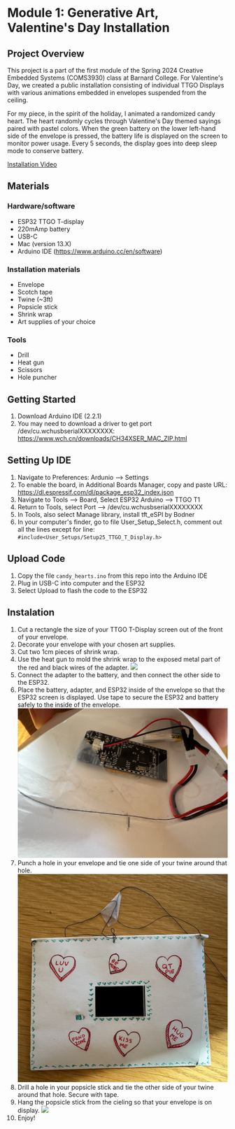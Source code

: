 # Module 1: Generative Art, Valentine's Day Installation
## Project Overview
This project is a part of the first module of the Spring 2024 Creative Embedded Systems (COMS3930) class at Barnard College. 
For Valentine's Day, we created a public installation consisting of individual TTGO Displays with various animations embedded in envelopes suspended from the ceiling.</p>
For my piece, in the spirit of the holiday, I animated a randomized candy heart. 
The heart randomly cycles through Valentine's Day themed sayings paired with pastel colors. 
When the green battery on the lower left-hand side of the envelope is pressed, the battery life is displayed on the screen to monitor power usage.
Every 5 seconds, the display goes into deep sleep mode to conserve battery.

[Installation Video](https://www.youtube.com/watch?v=LqiJ4ObK-KU)

## Materials
### Hardware/software
- ESP32 TTGO T-display
- 220mAmp battery
- USB-C
- Mac (version 13.X)
- Arduino IDE (https://www.arduino.cc/en/software)

### Installation materials
- Envelope
- Scotch tape
- Twine (~3ft)
- Popsicle stick
- Shrink wrap
- Art supplies of your choice

### Tools
- Drill
- Heat gun
- Scissors
- Hole puncher

## Getting Started
1. Download Arduino IDE (2.2.1)
2. You may need to download a driver to get port /dev/cu.wchusbserialXXXXXXXX: https://www.wch.cn/downloads/CH34XSER_MAC_ZIP.html

## Setting Up IDE
1. Navigate to Preferences: Ardunio --> Settings 
2. To enable the board, in Additional Boards Manager, copy and paste URL: https://dl.espressif.com/dl/package_esp32_index.json
3. Navigate to Tools --> Board, Select ESP32 Arduino --> TTGO T1
4. Return to Tools, select Port --> /dev/cu.wchusbserialXXXXXXXX
5. In Tools, also select Manage library, install tft_eSPI by Bodner
6. In your computer's finder, go to file User_Setup_Select.h, comment out all the lines except for line: `#include<User_Setups/Setup25_TTGO_T_Display.h>`

## Upload Code
1. Copy the file `candy_hearts.ino` from this repo into the Arduino IDE
2. Plug in USB-C into computer and the ESP32
3. Select Upload to flash the code to the ESP32

## Instalation
1. Cut a rectangle the size of your TTGO T-Display screen out of the front of your envelope.
2. Decorate your envelope with your chosen art supplies.
3. Cut two 1cm pieces of shrink wrap.
4. Use the heat gun to mold the shrink wrap to the exposed metal part of the red and black wires of the adapter.
![](IMG_1913.JPG)
5. Connect the adapter to the battery, and then connect the other side to the ESP32.
6. Place the battery, adapter, and ESP32 inside of the envelope so that the ESP32 screen is displayed. Use tape to secure the ESP32 and battery safely to the inside of the envelope.
![](inside.png)
7. Punch a hole in your envelope and tie one side of your twine around that hole.
![](envelope.png)
8. Drill a hole in your popsicle stick and tie the other side of your twine around that hole. Secure with tape.
9. Hang the popsicle stick from the cieling so that your envelope is on display.
![](cards.JPG)
10. Enjoy!


